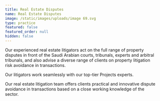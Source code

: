```yaml
---
title: Real Estate Disputes
name: Real Estate Disputes
image: /static/images/uploads/image 69.svg
type: practice
featured: false
featured_order: null
hidden: false
---
```

Our experienced real estate litigators act on the full range of property disputes in front of the Saudi Arabian courts, tribunals, experts and arbitral tribunals, and also advise a diverse range of clients on property litigation risk avoidance in transactions.

Our litigators work seamlessly with our top-tier Projects experts.

Our real estate litigation team offers clients practical and innovative dispute avoidance in transactions based on a close working knowledge of the sector.
